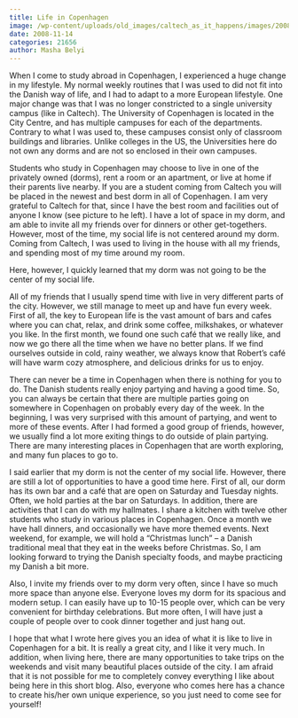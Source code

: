 ```yaml
---
title: Life in Copenhagen
image: /wp-content/uploads/old_images/caltech_as_it_happens/images/2008/11/14/denmark1_001.jpg
date: 2008-11-14
categories: 21656
author: Masha Belyi
---
```


When I come to study abroad in Copenhagen, I experienced a huge change in my lifestyle. My
normal weekly routines that I was used to did not fit into the Danish way of
life, and I had to adapt to a more European lifestyle. One major change was
that I was no longer constricted to a single university campus (like in
Caltech). The University of Copenhagen is located in the City Centre, and has
multiple campuses for each of the departments. Contrary to what I was used to,
these campuses consist only of classroom buildings and libraries. Unlike
colleges in the US, the Universities here do not own any dorms and are not so
enclosed in their own campuses.

Students who study in Copenhagen may choose to live in one of the privately owned
(dorms), rent a room or an apartment, or live at home if their
parents live nearby. If you are a student coming from Caltech you will be
placed in the newest and best dorm in all of Copenhagen. I am very grateful to
Caltech for that, since I have the best room and facilities out of anyone I
know (see picture to he left). I have a lot of space in my dorm, and am able to invite all my friends
over for dinners or other get-togethers. However, most of the time, my social
life is not centered around my dorm. Coming from Caltech, I was used to living
in the house with all my friends, and spending most of my time around my room.

Here, however, I quickly learned that my dorm was not going to be the center of
my social life.

All of my friends that I usually spend time with live in very different parts of
the city. However, we still manage to meet up and have fun every week. First of
all, the key to European life is the vast amount of bars and cafes where you
can chat, relax, and drink some coffee, milkshakes, or whatever you like. In
the first month, we found one such café that we really like, and now we go
there all the time when we have no better plans. If we find ourselves outside
in cold, rainy weather, we always know that Robert’s café will have warm cozy
atmosphere, and delicious drinks for us to enjoy.

There can never be a time in Copenhagen when there is nothing for you to do. The
Danish students really enjoy partying and having a good time. So, you can
always be certain that there are multiple parties going on somewhere in
Copenhagen on probably every day of the week. In the beginning, I was very
surprised with this amount of partying, and went to more of these events. After
I had formed a good group of friends, however, we usually find a lot more
exiting things to do outside of plain partying. There are many interesting
places in Copenhagen that are worth exploring, and many fun places to go to.

I
said earlier that my dorm is not the center of my social life. However, there
are still a lot of opportunities to have a good time here. First of all, our
dorm has its own bar and a café that are open on Saturday and Tuesday nights. Often,
we hold parties at the bar on Saturdays. In addition, there are activities that
I can do with my hallmates. I share a kitchen with twelve other students who
study in various places in Copenhagen. Once a month we have hall dinners, and
occasionally we have more themed events. Next weekend, for example, we will hold a “Christmas lunch” – a Danish
traditional meal that they eat in the weeks before Christmas. So, I am looking
forward to trying the Danish specialty foods, and maybe practicing my Danish a
bit more.

Also, I invite my friends over to my dorm very often, since I have so much more space
than anyone else. Everyone loves my dorm for its spacious and modern setup. I
can easily have up to 10-15 people over, which can be very convenient for
birthday celebrations. But more often, I will have just a couple of people over
to cook dinner together and just hang out.

I hope that what I wrote here gives you an idea of what it is like to live in
Copenhagen for a bit. It is really a great city, and I like it very much. In
addition, when living here, there are many opportunities to take trips on the
weekends and visit many beautiful places outside of the city. I am afraid that it
is not possible for me to completely convey everything I like about being here
in this short blog. Also, everyone who comes here has a chance to create
his/her own unique experience, so you just need to come see for yourself!
